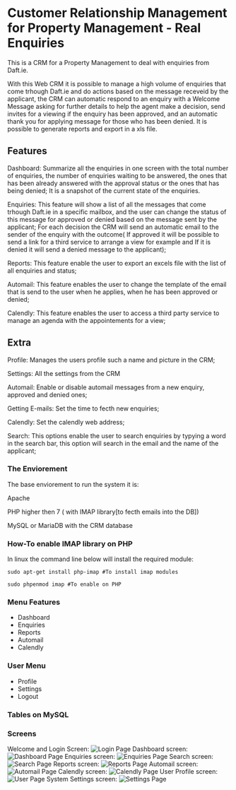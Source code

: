 # Customer Relationship Management for Property Management - Real Enquiries

This is a CRM for a Property Management to deal with enquiries from Daft.ie.

With this Web CRM it is possible to manage a high volume of enquiries that come trhough Daft.ie and do actions based on the message receveid by the applicant, the CRM can automatic respond to an enquiry with a Welcome Message asking for further details to help the agent make a decision, send invites for a viewing if the enquiry has been approved, and an automatic thank you for applying message for those who has been denied. It is possible to generate reports and export in a xls file.

## Features

Dashboard: Summarize all the enquiries in one screen with the total number of enquiries, the number of enquiries waiting to be answered, the ones that has been already answered with the approval status or the ones that has being denied; It is a snapshot of the current state of the enquiries.

Enquiries: This feature will show a list of all the messages that come trhough Daft.ie in a specific mailbox, and the user can change the status of this message for approved or denied based on the message sent by the applicant; For each decision the CRM will send an automatic email to the sender of the enquiry with the outcome( If approved it will be possible to send a link for a third service to arrange a view for example and If it is denied it will send a denied message to the applicant);

Reports: This feature enable the user to export an excels file with the list of all enquiries and status;

Automail: This feature enables the user to change the template of the email that is send to the user when he applies, when he has been approved or denied;

Calendly: This feature enables the user to access a third party service to manage an agenda with the appointements for a view;

## Extra

Profile: Manages the users profile such a name and picture in the CRM;

Settings: All the settings from the CRM

Automail: Enable or disable automail messages from a new enquiry, approved and denied ones;

Getting E-mails: Set the time to fecth new enquiries;

Calendly: Set the calendly web address;

Search: This options enable the user to search enquiries by typying a word in the search bar, this option will search in the email and the name of the applicant;

### The Enviorement

The base enviorement to run the system it is:

Apache

PHP higher then 7 ( with IMAP library[to fecth emails into the DB])

MySQL or MariaDB with the CRM database

### How-To enable IMAP library on PHP

In linux the command line below will install the required module:

```comand
sudo apt-get install php-imap #To install imap modules

sudo phpenmod imap #To enable on PHP
```

### Menu Features

- Dashboard
- Enquiries
- Reports
- Automail
- Calendly

### User Menu

- Profile
- Settings
- Logout

### Tables on MySQL

### Screens

Welcome and Login Screen:
![Login Page](https://github.com/codeitamarjr/CRM-Real-State/blob/master/assets/img/screens/wemcome-page.png?raw=true "Login Page")
Dashboard screen:
![Dashboard Page](https://github.com/codeitamarjr/CRM-Real-State/blob/master/assets/img/screens/dashboard-page.png?raw=true "Dashboard Page")
Enquiries screen:
![Enquiries Page](https://github.com/codeitamarjr/CRM-Real-State/blob/master/assets/img/screens/enquiries-page.png?raw=true "Enquiries Page")
Search screen:
![Search Page](https://github.com/codeitamarjr/CRM-Real-State/blob/master/assets/img/screens/search-screen.png?raw=true "Search Page")
Reports screen:
![Reports Page](https://github.com/codeitamarjr/CRM-Real-State/blob/master/assets/img/screens/reports-page.png?raw=true "Reports Page")
Automail screen:
![Automail Page](https://github.com/codeitamarjr/CRM-Real-State/blob/master/assets/img/screens/automail-page.png?raw=true "Automail Page")
Calendly screen:
![Calendly Page](https://github.com/codeitamarjr/CRM-Real-State/blob/master/assets/img/screens/calendly-page.png?raw=true "Calendly Page")
User Profile screen:
![User Page](https://github.com/codeitamarjr/CRM-Real-State/blob/master/assets/img/screens/profile-page.png?raw=true "User Page")
System Settings screen:
![Settings Page](https://github.com/codeitamarjr/CRM-Real-State/blob/master/assets/img/screens/system-settings-page.png?raw=true "Settings Page")
